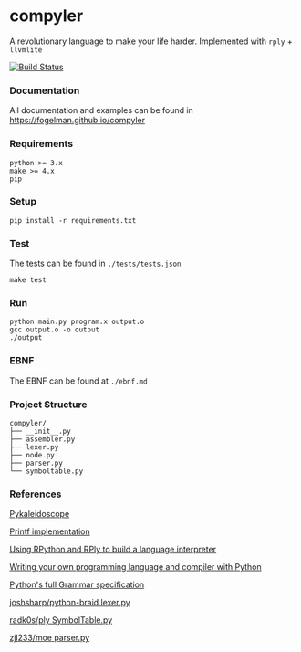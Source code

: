 # compyler

A revolutionary language to make your life harder. Implemented with `rply` + `llvmlite`

[![Build Status](https://travis-ci.com/Fogelman/compyler.svg?token=m4KMpTsinBJNfZSW8czm&branch=APS)](https://travis-ci.com/Fogelman/compyler)

### Documentation

All documentation and examples can be found in https://fogelman.github.io/compyler

### Requirements

```
python >= 3.x
make >= 4.x
pip
```

### Setup

```
pip install -r requirements.txt
```

### Test

The tests can be found in `./tests/tests.json`

```
make test
```

### Run

```
python main.py program.x output.o
gcc output.o -o output
./output
```

### EBNF

The EBNF can be found at `./ebnf.md`

### Project Structure

```
compyler/
├── __init__.py
├── assembler.py
├── lexer.py
├── node.py
├── parser.py
└── symboltable.py
```

### References

[Pykaleidoscope](https://github.com/eliben/pykaleidoscope)

[Printf implementation](https://gist.github.com/alendit/defe3d518cd8f3f3e28cb46708d4c9d6#file-call_printf-py-L35)

[Using RPython and RPly to build a language interpreter](https://joshsharp.com.au/blog/rpython-rply-interpreter-1.html)

[Writing your own programming language and compiler with Python](https://blog.usejournal.com/writing-your-own-programming-language-and-compiler-with-python-a468970ae6df)

[Python's full Grammar specification](https://docs.python.org/3/reference/grammar.html)

[joshsharp/python-braid lexer.py](https://github.com/joshsharp/python-braid/blob/master/lexer.py)

[radk0s/ply SymbolTable.py](https://github.com/radk0s/ply/blob/master/Symboltable.py)

[zjl233/moe parser.py](https://github.com/zjl233/moe/blob/master/src/parser.py)
